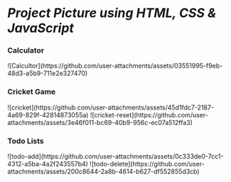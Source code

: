 <h1><i>Project Picture using HTML, CSS & JavaScript</i></h1> 

<h3>Calculator</h3> 
![Calcultor](https://github.com/user-attachments/assets/03551995-f9eb-48d3-a5b9-711e2e327470)

<h3>Cricket Game</h3>
![cricket](https://github.com/user-attachments/assets/45d1fdc7-2187-4a69-829f-42814873055a)
![cricket-reset](https://github.com/user-attachments/assets/3e46f011-bc69-40b9-956c-ec07a512ffa3)

<h3>Todo  Lists</h3>
![todo-add](https://github.com/user-attachments/assets/0c333de0-7cc1-4312-a5ba-4a2f243557b4)
![todo-delete](https://github.com/user-attachments/assets/200c8644-2a8b-4614-b627-df552855d3cb)

